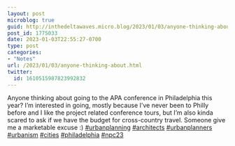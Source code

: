 ```yaml
---
layout: post
microblog: true
guid: http://inthedeltawaves.micro.blog/2023/01/03/anyone-thinking-about.html
post_id: 1775033
date: 2023-01-03T22:55:27-0700
type: post
categories:
- "Notes"
url: /2023/01/03/anyone-thinking-about.html
twitter:
  id: 1610515987823992832
---
```

<p>Anyone thinking about going to the APA conference in Philadelphia this year? I’m interested in going, mostly because I’ve never been to Philly before and I like the project related conference tours, but I’m also kinda scared to ask if we have the budget for cross-country travel. Someone give me a marketable excuse :) <a href="https://mastodon.social/tags/urbanplanning" class="mention hashtag" rel="tag">#<span>urbanplanning</span></a> <a href="https://mastodon.social/tags/architects" class="mention hashtag" rel="tag">#<span>architects</span></a> <a href="https://mastodon.social/tags/urbanplanners" class="mention hashtag" rel="tag">#<span>urbanplanners</span></a> <a href="https://mastodon.social/tags/urbanism" class="mention hashtag" rel="tag">#<span>urbanism</span></a> <a href="https://mastodon.social/tags/cities" class="mention hashtag" rel="tag">#<span>cities</span></a> <a href="https://mastodon.social/tags/philadelphia" class="mention hashtag" rel="tag">#<span>philadelphia</span></a> <a href="https://mastodon.social/tags/npc23" class="mention hashtag" rel="tag">#<span>npc23</span></a></p>
